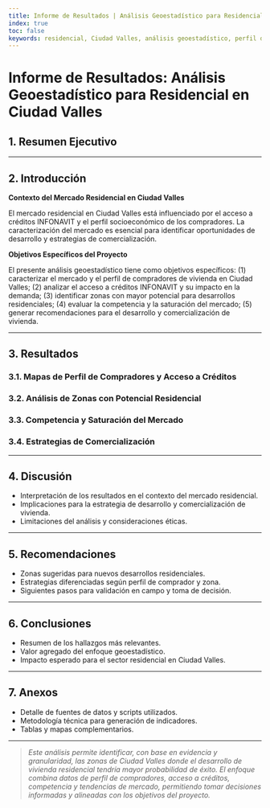 ```yaml
---
title: Informe de Resultados | Análisis Geoestadístico para Residencial en Ciudad Valles
index: true
toc: false
keywords: residencial, Ciudad Valles, análisis geoestadístico, perfil de compradores, INFONAVIT, mercado inmobiliario
---
```


# Informe de Resultados: Análisis Geoestadístico para Residencial en Ciudad Valles

## 1. Resumen Ejecutivo

<!-- Breve descripción del objetivo, hallazgos principales y recomendaciones clave. -->

---

## 2. Introducción

**Contexto del Mercado Residencial en Ciudad Valles**

El mercado residencial en Ciudad Valles está influenciado por el acceso a créditos INFONAVIT y el perfil socioeconómico de los compradores. La caracterización del mercado es esencial para identificar oportunidades de desarrollo y estrategias de comercialización.

**Objetivos Específicos del Proyecto**

El presente análisis geoestadístico tiene como objetivos específicos: (1) caracterizar el mercado y el perfil de compradores de vivienda en Ciudad Valles; (2) analizar el acceso a créditos INFONAVIT y su impacto en la demanda; (3) identificar zonas con mayor potencial para desarrollos residenciales; (4) evaluar la competencia y la saturación del mercado; (5) generar recomendaciones para el desarrollo y comercialización de vivienda.

---

## 3. Resultados

### 3.1. Mapas de Perfil de Compradores y Acceso a Créditos

<!-- Visualización de perfil de compradores y acceso a créditos INFONAVIT. -->

### 3.2. Análisis de Zonas con Potencial Residencial

<!-- Mapas y tablas de zonas con mayor potencial para vivienda. -->

### 3.3. Competencia y Saturación del Mercado

<!-- Localización de desarrollos residenciales existentes y competencia. -->

### 3.4. Estrategias de Comercialización

<!-- Tabla y mapa de estrategias sugeridas para comercialización de vivienda. -->

---

## 4. Discusión

- Interpretación de los resultados en el contexto del mercado residencial.
- Implicaciones para la estrategia de desarrollo y comercialización de vivienda.
- Limitaciones del análisis y consideraciones éticas.

---

## 5. Recomendaciones

- Zonas sugeridas para nuevos desarrollos residenciales.
- Estrategias diferenciadas según perfil de comprador y zona.
- Siguientes pasos para validación en campo y toma de decisión.

---

## 6. Conclusiones

- Resumen de los hallazgos más relevantes.
- Valor agregado del enfoque geoestadístico.
- Impacto esperado para el sector residencial en Ciudad Valles.

---

## 7. Anexos

- Detalle de fuentes de datos y scripts utilizados.
- Metodología técnica para generación de indicadores.
- Tablas y mapas complementarios.

---

> _Este análisis permite identificar, con base en evidencia y granularidad, las zonas de Ciudad Valles donde el desarrollo de vivienda residencial tendría mayor probabilidad de éxito. El enfoque combina datos de perfil de compradores, acceso a créditos, competencia y tendencias de mercado, permitiendo tomar decisiones informadas y alineadas con los objetivos del proyecto._ 